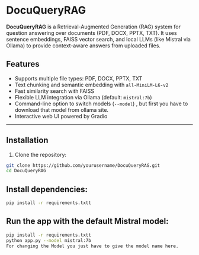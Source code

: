 # DocuQueryRAG

**DocuQueryRAG** is a Retrieval-Augmented Generation (RAG) system for question answering over documents (PDF, DOCX, PPTX, TXT). It uses sentence embeddings, FAISS vector search, and local LLMs (like Mistral via Ollama) to provide context-aware answers from uploaded files.


## Features

- Supports multiple file types: PDF, DOCX, PPTX, TXT
- Text chunking and semantic embedding with `all-MiniLM-L6-v2`
- Fast similarity search with FAISS
- Flexible LLM integration via Ollama (default: `mistral:7b`)
- Command-line option to switch models (`--model`) , but first you have to download that model from ollama site.
- Interactive web UI powered by Gradio

---

## Installation

1. Clone the repository:

```bash
git clone https://github.com/yourusername/DocuQueryRAG.git
cd DocuQueryRAG
```
## Install dependencies:
```bash
pip install -r requirements.txtt
```
## Run the app with the default Mistral model:
```bash
pip install -r requirements.txtt
python app.py --model mistral:7b
For changing the Model you just have to give the model name here.
```
